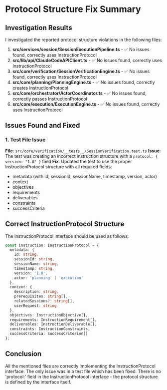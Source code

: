 # Protocol Structure Fix Summary

## Investigation Results

I investigated the reported protocol structure violations in the following files:

1. **src/services/session/SessionExecutionPipeline.ts** - ✅ No issues found, correctly uses InstructionProtocol
2. **src/lib/api/ClaudeCodeAPIClient.ts** - ✅ No issues found, correctly uses InstructionProtocol
3. **src/core/verification/SessionVerificationEngine.ts** - ✅ No issues found, correctly uses InstructionProtocol
4. **src/core/planning/PlanningEngine.ts** - ✅ No issues found, correctly creates InstructionProtocol
5. **src/core/orchestrator/ActorCoordinator.ts** - ✅ No issues found, correctly passes InstructionProtocol
6. **src/core/execution/ExecutionEngine.ts** - ✅ No issues found, correctly uses InstructionProtocol

## Issues Found and Fixed

### 1. Test File Issue
**File**: `src/core/verification/__tests__/SessionVerification.test.ts`
**Issue**: The test was creating an incorrect instruction structure with a `protocol: { version: "1.0" }` field
**Fix**: Updated the test to use the proper InstructionProtocol structure with all required fields:
- metadata (with id, sessionId, sessionName, timestamp, version, actor)
- context
- objectives
- requirements
- deliverables
- constraints
- successCriteria

## Correct InstructionProtocol Structure

The InstructionProtocol interface should be used as follows:

```typescript
const instruction: InstructionProtocol = {
  metadata: {
    id: string,
    sessionId: string,
    sessionName: string,
    timestamp: string,
    version: '1.0',
    actor: 'planning' | 'execution'
  },
  context: {
    description: string,
    prerequisites: string[],
    relatedSessions?: string[],
    userRequest: string
  },
  objectives: InstructionObjective[],
  requirements: InstructionRequirement[],
  deliverables: InstructionDeliverable[],
  constraints: InstructionConstraints,
  successCriteria: SuccessCriterion[]
};
```

## Conclusion

All the mentioned files are correctly implementing the InstructionProtocol interface. The only issue was in a test file which has been fixed. There is no 'protocol:' field in the InstructionProtocol interface - the protocol structure is defined by the interface itself.